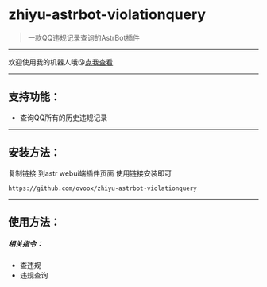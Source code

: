 # zhiyu-astrbot-violationquery

> 一款QQ违规记录查询的AstrBot插件

---

欢迎使用我的机器人哦😘[点我查看](https://qun.qq.Com/qunpro/robot/qunshare?biz_type=1&robot_uin=3889263267)

---


## 支持功能：

- 查询QQ所有的历史违规记录

---

## 安装方法：

复制链接 到astr webui端插件页面 使用链接安装即可

```
https://github.com/ovoox/zhiyu-astrbot-violationquery
```

---

## 使用方法：

##### 相关指令：

* 查违规
* 违规查询

